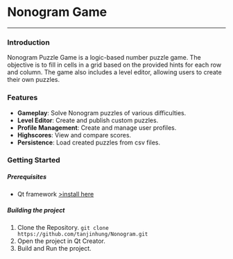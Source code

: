 # Nonogram Game
---
### Introduction
Nonogram Puzzle Game is a logic-based number puzzle game. The objective is to fill in cells in a grid based on the provided hints for each row and column. The game also includes a level editor, allowing users to create their own puzzles.

### Features
- **Gameplay**: Solve Nonogram puzzles of various difficulties.
- **Level Editor**: Create and publish custom puzzles.
- **Profile Management**: Create and manage user profiles.
- **Highscores**: View and compare scores.
- **Persistence**: Load created puzzles from csv files.

### Getting Started
##### Prerequisites
- Qt framework [>install here](https://www.qt.io/download-open-source)

##### Building the project
1. Clone the Repository.
`git clone https://github.com/tanjinhung/Nonogram.git`
2. Open the project in Qt Creator.
3. Build and Run the project.
